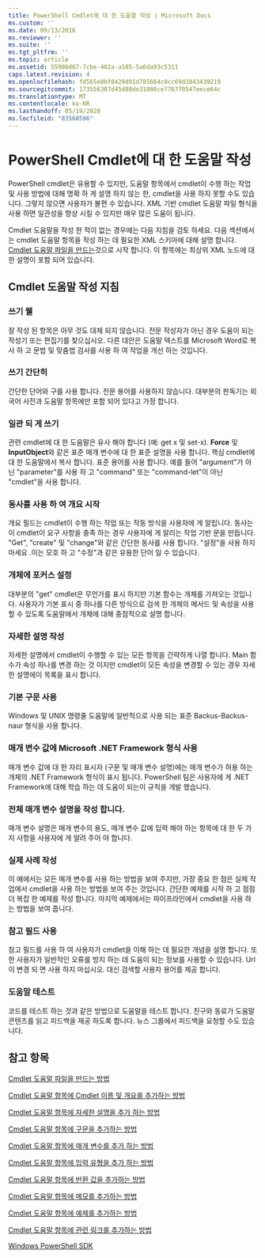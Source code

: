 ```yaml
---
title: PowerShell Cmdlet에 대 한 도움말 작성 | Microsoft Docs
ms.custom: ''
ms.date: 09/13/2016
ms.reviewer: ''
ms.suite: ''
ms.tgt_pltfrm: ''
ms.topic: article
ms.assetid: 55908d67-7cbe-482a-a105-5a6da93c5311
caps.latest.revision: 4
ms.openlocfilehash: fd565e8bf8429d91d785664c8cc69d1843439219
ms.sourcegitcommit: 173556307d45d88de31086ce776770547eece64c
ms.translationtype: MT
ms.contentlocale: ko-KR
ms.lasthandoff: 05/19/2020
ms.locfileid: "83560596"
---
```

# <a name="writing-help-for-powershell-cmdlets"></a>PowerShell Cmdlet에 대 한 도움말 작성

PowerShell cmdlet은 유용할 수 있지만, 도움말 항목에서 cmdlet이 수행 하는 작업 및 사용 방법에 대해 명확 하 게 설명 하지 않는 한, cmdlet을 사용 하지 못할 수도 있습니다. 그렇지 않으면 사용자가 불편 수 있습니다.
XML 기반 cmdlet 도움말 파일 형식을 사용 하면 일관성을 향상 시킬 수 있지만 매우 많은 도움이 됩니다.

Cmdlet 도움말을 작성 한 적이 없는 경우에는 다음 지침을 검토 하세요.
다음 섹션에서는 cmdlet 도움말 항목을 작성 하는 데 필요한 XML 스키마에 대해 설명 합니다.
[Cmdlet 도움말 파일을 만드는](./how-to-create-the-cmdlet-help-file.md)것으로 시작 합니다.
이 항목에는 최상위 XML 노드에 대 한 설명이 포함 되어 있습니다.

## <a name="writing-guidelines-for-cmdlet-help"></a>Cmdlet 도움말 작성 지침

### <a name="write-well"></a>쓰기 웰
잘 작성 된 항목은 아무 것도 대체 되지 않습니다.
전문 작성자가 아닌 경우 도움이 되는 작성기 또는 편집기를 찾으십시오.
다른 대안은 도움말 텍스트를 Microsoft Word로 복사 하 고 문법 및 맞춤법 검사를 사용 하 여 작업을 개선 하는 것입니다.

### <a name="write-simply"></a>쓰기 간단히
간단한 단어와 구를 사용 합니다.
전문 용어를 사용하지 않습니다.
대부분의 판독기는 외국어 사전과 도움말 항목에만 포함 되어 있다고 가정 합니다.

### <a name="write-consistently"></a>일관 되 게 쓰기
관련 cmdlet에 대 한 도움말은 유사 해야 합니다 (예: get x 및 set-x).
**Force** 및 **InputObject**와 같은 표준 매개 변수에 대 한 표준 설명을 사용 합니다.
핵심 cmdlet에 대 한 도움말에서 복사 합니다. 표준 용어를 사용 합니다.
예를 들어 "argument"가 아닌 "parameter"를 사용 하 고 "command" 또는 "command-let"이 아닌 "cmdlet"을 사용 합니다.

### <a name="start-the-synopsis-with-a-verb"></a>동사를 사용 하 여 개요 시작
개요 필드는 cmdlet이 수행 하는 작업 또는 작동 방식을 사용자에 게 알립니다.
동사는이 cmdlet이 요구 사항을 충족 하는 경우 사용자에 게 알리는 작업 기반 문을 만듭니다.
"Get", "create" 및 "change"와 같은 간단한 동사를 사용 합니다.
"설정"을 사용 하지 마세요 .이는 모호 하 고 "수정"과 같은 유용한 단어 일 수 있습니다.

### <a name="focus-on-objects"></a>개체에 포커스 설정
대부분의 "get" cmdlet은 무언가를 표시 하지만 기본 함수는 개체를 가져오는 것입니다.
사용자가 기본 표시 중 하나를 다른 방식으로 검색 한 개체의 메서드 및 속성을 사용할 수 있도록 도움말에서 개체에 대해 중점적으로 설명 합니다.

### <a name="write-detailed-descriptions"></a>자세한 설명 작성
자세한 설명에서 cmdlet이 수행할 수 있는 모든 항목을 간략하게 나열 합니다.
Main 함수가 속성 하나를 변경 하는 것 이지만 cmdlet이 모든 속성을 변경할 수 있는 경우 자세한 설명에이 목록을 표시 합니다.

### <a name="use-conventional-syntax"></a>기본 구문 사용
Windows 및 UNIX 명령줄 도움말에 일반적으로 사용 되는 표준 Backus-Backus-naur 형식을 사용 합니다.

### <a name="use-microsoft-net-framework-types-for-parameter-values"></a>매개 변수 값에 Microsoft .NET Framework 형식 사용
매개 변수 값에 대 한 자리 표시자 (구문 및 매개 변수 설명)에는 매개 변수가 허용 하는 개체의 .NET Framework 형식이 표시 됩니다.
PowerShell 팀은 사용자에 게 .NET Framework에 대해 학습 하는 데 도움이 되는이 규칙을 개발 했습니다.

### <a name="write-complete-parameter-descriptions"></a>전체 매개 변수 설명을 작성 합니다.
매개 변수 설명은 매개 변수의 용도, 매개 변수 값에 입력 해야 하는 항목에 대 한 두 가지 사항을 사용자에 게 알려 주어 야 합니다.

### <a name="write-practical-examples"></a>실제 사례 작성
이 예에서는 모든 매개 변수를 사용 하는 방법을 보여 주지만, 가장 중요 한 점은 실제 작업에서 cmdlet을 사용 하는 방법을 보여 주는 것입니다.
간단한 예제를 시작 하 고 점점 더 복잡 한 예제를 작성 합니다.
마지막 예제에서는 파이프라인에서 cmdlet을 사용 하는 방법을 보여 줍니다.

### <a name="use-the-notes-field"></a>참고 필드 사용
참고 필드를 사용 하 여 사용자가 cmdlet을 이해 하는 데 필요한 개념을 설명 합니다.
또한 사용자가 일반적인 오류를 방지 하는 데 도움이 되는 정보를 사용할 수 있습니다.
Url이 변경 되 면 사용 하지 마십시오.
대신 검색할 사용자 용어를 제공 합니다.

### <a name="test-your-help"></a>도움말 테스트
코드를 테스트 하는 것과 같은 방법으로 도움말을 테스트 합니다.
친구와 동료가 도움말 콘텐츠를 읽고 피드백을 제공 하도록 합니다.
뉴스 그룹에서 피드백을 요청할 수도 있습니다.

## <a name="see-also"></a>참고 항목

 [Cmdlet 도움말 파일을 만드는 방법](./how-to-create-the-cmdlet-help-file.md)

 [Cmdlet 도움말 항목에 Cmdlet 이름 및 개요를 추가하는 방법](./how-to-add-the-cmdlet-name-and-synopsis-to-a-cmdlet-help-topic.md)

 [Cmdlet 도움말 항목에 자세한 설명을 추가 하는 방법](./how-to-add-a-cmdlet-description.md)

 [Cmdlet 도움말 항목에 구문을 추가하는 방법](./how-to-add-syntax-to-a-cmdlet-help-topic.md)

 [Cmdlet 도움말 항목에 매개 변수를 추가 하는 방법](./how-to-add-parameter-information.md)

 [Cmdlet 도움말 항목에 입력 유형을 추가 하는 방법](./how-to-add-input-types-to-a-cmdlet-help-topic.md)

 [Cmdlet 도움말 항목에 반환 값을 추가하는 방법](./how-to-add-return-values-to-a-cmdlet-help-topic.md)

 [Cmdlet 도움말 항목에 메모를 추가하는 방법](./how-to-add-notes-to-a-cmdlet-help-topic.md)

 [Cmdlet 도움말 항목에 예제를 추가하는 방법](./how-to-add-examples-to-a-cmdlet-help-topic.md)

 [Cmdlet 도움말 항목에 관련 링크를 추가하는 방법](./how-to-add-related-links-to-a-cmdlet-help-topic.md)

 [Windows PowerShell SDK](../windows-powershell-reference.md)
